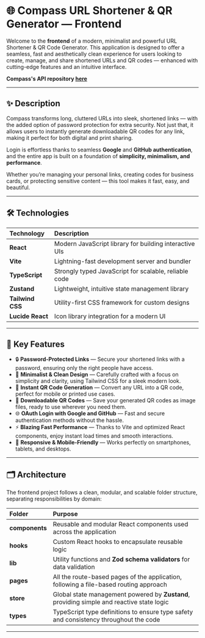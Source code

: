 
# 🌐 Compass URL Shortener & QR Generator — Frontend

Welcome to the **frontend** of a modern, minimalist and powerful URL Shortener & QR Code Generator. This application is designed to offer a seamless, fast and aesthetically clean experience for users looking to create, manage, and share shortened URLs and QR codes — enhanced with cutting-edge features and an intuitive interface.

**Compass's API repository [here](https://github.com/juanpeyrot/compass-api)**

---

## ✨ Description

Compass transforms long, cluttered URLs into sleek, shortened links — with the added option of password protection for extra security. Not just that, it allows users to instantly generate downloadable QR codes for any link, making it perfect for both digital and print sharing.

Login is effortless thanks to seamless **Google** and **GitHub authentication**, and the entire app is built on a foundation of **simplicity, minimalism, and performance**.

Whether you’re managing your personal links, creating codes for business cards, or protecting sensitive content — this tool makes it fast, easy, and beautiful.

---

## 🛠️ Technologies

| Technology     | Description                                             |
|:---------------|:--------------------------------------------------------|
| **React**       | Modern JavaScript library for building interactive UIs |
| **Vite**        | Lightning-fast development server and bundler          |
| **TypeScript**  | Strongly typed JavaScript for scalable, reliable code  |
| **Zustand**     | Lightweight, intuitive state management library        |
| **Tailwind CSS**| Utility-first CSS framework for custom designs         |
| **Lucide React** | Icon library integration for a modern UI               |

---

## 🚀 Key Features

- 🔒 **Password-Protected Links** — Secure your shortened links with a password, ensuring only the right people have access.
- 🎨 **Minimalist & Clean Design** — Carefully crafted with a focus on simplicity and clarity, using Tailwind CSS for a sleek modern look.
- 📲 **Instant QR Code Generation** — Convert any URL into a QR code, perfect for mobile or printed use cases.
- 💾 **Downloadable QR Codes** — Save your generated QR codes as image files, ready to use wherever you need them.
- 🌐 **OAuth Login with Google and GitHub** — Fast and secure authentication methods without the hassle.
- ⚡ **Blazing Fast Performance** — Thanks to Vite and optimized React components, enjoy instant load times and smooth interactions.
- 📱 **Responsive & Mobile-Friendly** — Works perfectly on smartphones, tablets, and desktops.

---

## 🗂️ Architecture

The frontend project follows a clean, modular, and scalable folder structure, separating responsibilities by domain:

| Folder        | Purpose                                                             |
|:--------------|:--------------------------------------------------------------------|
| **components** | Reusable and modular React components used across the application   |
| **hooks**      | Custom React hooks to encapsulate reusable logic                    |
| **lib**        | Utility functions and **Zod schema validators** for data validation |
| **pages**      | All the route-based pages of the application, following a file-based routing approach |
| **store**      | Global state management powered by **Zustand**, providing simple and reactive state logic |
| **types**      | TypeScript type definitions to ensure type safety and consistency throughout the code |

---

